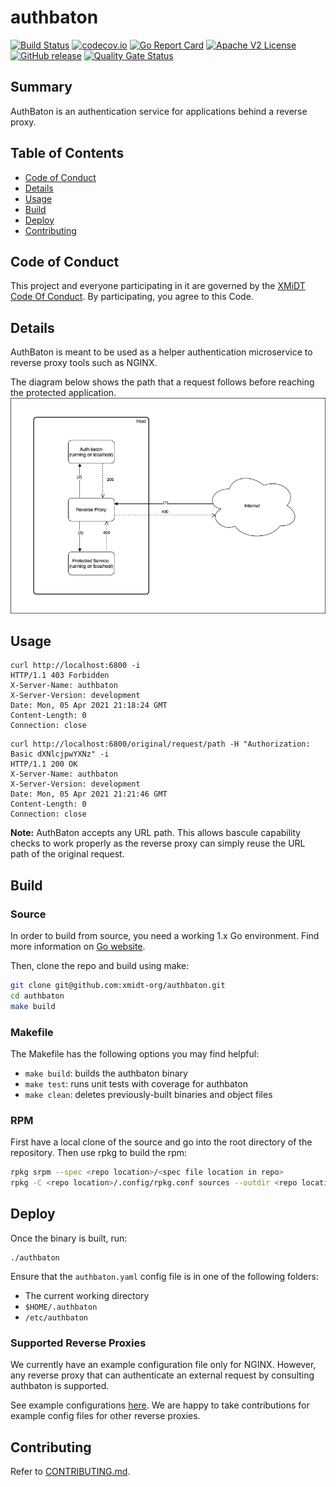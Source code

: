 # authbaton

[![Build Status](https://github.com/xmidt-org/authbaton/workflows/CI/badge.svg)](https://github.com/xmidt-org/authbaton/actions)
[![codecov.io](http://codecov.io/github/xmidt-org/authbaton/coverage.svg?branch=main)](http://codecov.io/github/xmidt-org/authbaton?branch=main)
[![Go Report Card](https://goreportcard.com/badge/github.com/xmidt-org/authbaton)](https://goreportcard.com/report/github.com/xmidt-org/authbaton)
[![Apache V2 License](http://img.shields.io/badge/license-Apache%20V2-blue.svg)](https://github.com/xmidt-org/authbaton/blob/main/LICENSE)
[![GitHub release](https://img.shields.io/github/release/xmidt-org/authbaton.svg)](CHANGELOG.md)
[![Quality Gate Status](https://sonarcloud.io/api/project_badges/measure?project=xmidt-org_authbaton&metric=alert_status)](https://sonarcloud.io/dashboard?id=xmidt-org_authbaton)

## Summary
AuthBaton is an authentication service for applications behind a reverse proxy.
## Table of Contents

- [Code of Conduct](#code-of-conduct)
- [Details](#details)
- [Usage](#usage)
- [Build](#build)
- [Deploy](#deploy)
- [Contributing](#contributing)

## Code of Conduct

This project and everyone participating in it are governed by the [XMiDT Code Of Conduct](https://xmidt.io/docs/community/code_of_conduct/). 
By participating, you agree to this Code.

## Details
AuthBaton is meant to be used as a helper authentication microservice to reverse proxy tools such as NGINX.

The diagram below shows the path that a request follows before reaching the protected application.  
![Diagram](docs/diagrams/Auth-baton%20Success%20Auth%20Flow.png)
## Usage
```
curl http://localhost:6800 -i
HTTP/1.1 403 Forbidden
X-Server-Name: authbaton
X-Server-Version: development
Date: Mon, 05 Apr 2021 21:18:24 GMT
Content-Length: 0
Connection: close
```

```
curl http://localhost:6800/original/request/path -H "Authorization: Basic dXNlcjpwYXNz" -i
HTTP/1.1 200 OK
X-Server-Name: authbaton
X-Server-Version: development
Date: Mon, 05 Apr 2021 21:21:46 GMT
Content-Length: 0
Connection: close
```
**Note:** AuthBaton accepts any URL path. This allows bascule capability checks 
to work properly as the reverse proxy can simply reuse the URL path of the original request.

## Build
### Source
In order to build from source, you need a working 1.x Go environment. Find more information on [Go website](https://golang.org/doc/install).

Then, clone the repo and build using make:

```bash
git clone git@github.com:xmidt-org/authbaton.git
cd authbaton
make build
```

### Makefile

The Makefile has the following options you may find helpful:
* `make build`: builds the authbaton binary
* `make test`: runs unit tests with coverage for authbaton
* `make clean`: deletes previously-built binaries and object files

### RPM

First have a local clone of the source and go into the root directory of the 
repository.  Then use rpkg to build the rpm:
```bash
rpkg srpm --spec <repo location>/<spec file location in repo>
rpkg -C <repo location>/.config/rpkg.conf sources --outdir <repo location>'
```

## Deploy
Once the binary is built, run:
```
./authbaton
```
Ensure that the `authbaton.yaml` config file is in one of the following folders:
- The current working directory
- `$HOME/.authbaton`
- `/etc/authbaton`


### Supported Reverse Proxies
We currently have an example configuration file only for NGINX. However, any reverse proxy that can authenticate an external request by consulting authbaton is supported.

See example configurations [here](/docs/example-config). We are happy to take contributions for example config files for other reverse proxies. 

## Contributing

Refer to [CONTRIBUTING.md](CONTRIBUTING.md).

